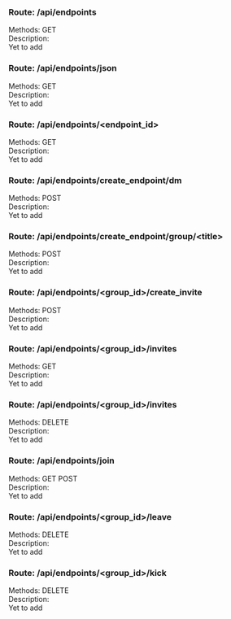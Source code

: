 ### Route: /api/endpoints
Methods: GET  
Description:  
Yet to add  


### Route: /api/endpoints/json
Methods: GET  
Description:  
Yet to add  


### Route: /api/endpoints/<endpoint_id\>
Methods: GET  
Description:  
Yet to add  


### Route: /api/endpoints/create_endpoint/dm
Methods: POST  
Description:  
Yet to add  


### Route: /api/endpoints/create_endpoint/group/<title\>
Methods: POST  
Description:  
Yet to add  


### Route: /api/endpoints/<group_id\>/create_invite
Methods: POST  
Description:  
Yet to add  


### Route: /api/endpoints/<group_id\>/invites
Methods: GET  
Description:  
Yet to add  


### Route: /api/endpoints/<group_id\>/invites
Methods: DELETE  
Description:  
Yet to add  


### Route: /api/endpoints/join
Methods: GET POST  
Description:  
Yet to add  


### Route: /api/endpoints/<group_id\>/leave
Methods: DELETE  
Description:  
Yet to add  


### Route: /api/endpoints/<group_id\>/kick
Methods: DELETE  
Description:  
Yet to add  


